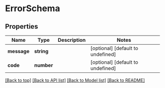 # ErrorSchema

## Properties

|Name | Type | Description | Notes|
|------------ | ------------- | ------------- | -------------|
|**message** | **string** |  | [optional] [default to undefined]|
|**code** | **number** |  | [optional] [default to undefined]|




[[Back to top]](#) [[Back to API list]](../../README.md#documentation-for-api-endpoints) [[Back to Model list]](../../README.md#documentation-for-models) [[Back to README]](../../README.md)
